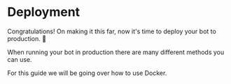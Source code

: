 # Deployment

Congratulations! On making it this far, now it's time to deploy your bot to production. 🚀

When running your bot in production there are many different methods you can use.

For this guide we will be going over how to use Docker.

